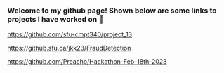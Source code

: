 ### Welcome to my github page! Shown below are some links to projects I have worked on 👋

https://github.com/sfu-cmpt340/project_13 

https://github.sfu.ca/jkk23/FraudDetection

https://github.com/Preacho/Hackathon-Feb-18th-2023

<!--
**FraserW123/FraserW123** is a ✨ _special_ ✨ repository because its `README.md` (this file) appears on your GitHub profile.

Here are some ideas to get you started:

- 🔭 I’m currently working on ...
- 🌱 I’m currently learning ...
- 👯 I’m looking to collaborate on ...
- 🤔 I’m looking for help with ...
- 💬 Ask me about ...
- 📫 How to reach me: ...
- 😄 Pronouns: ...
- ⚡ Fun fact: ...
-->
